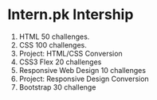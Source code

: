# Intern.pk Intership
1. HTML 50 challenges.
2. CSS 100 challenges.
3. Project: HTML/CSS Conversion
4.  CSS3 Flex 20 challenges
5. Responsive Web Design 10 challenges
6. Project: Responsive Design Conversion
7. Bootstrap 30 challenge